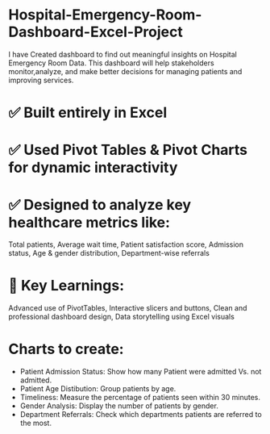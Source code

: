 # Hospital-Emergency-Room-Dashboard-Excel-Project
I have Created dashboard to find out meaningful insights on Hospital Emergency Room Data. This dashboard will help stakeholders monitor,analyze, and make better decisions for managing patients and improving services.

# ✅ Built entirely in Excel
# ✅ Used Pivot Tables & Pivot Charts for dynamic interactivity
# ✅ Designed to analyze key healthcare metrics like:
Total patients,
Average wait time,
Patient satisfaction score,
Admission status,
Age & gender distribution,
Department-wise referrals

# 🧠 Key Learnings:
Advanced use of PivotTables,
Interactive slicers and buttons,
Clean and professional dashboard design,
Data storytelling using Excel visuals


# Charts to create:
* Patient Admission Status: Show how many Patient were admitted Vs. not admitted.
* Patient Age Distibution: Group patients by age.
* Timeliness: Measure the percentage of patients seen within 30 minutes.
* Gender Analysis: Display the number of patients by gender.
* Department Referrals: Check which departments patients are referred to the most.


